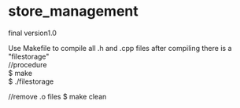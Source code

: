 # store_management
final version1.0

Use Makefile to compile all .h and .cpp files 
after compiling there is a "filestorage"   
//procedure  
$ make  
$ ./filestorage 

//remove .o files
$ make clean

